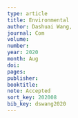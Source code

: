 ```yaml
---
type: article
title: Environmental
author: Dashuai Wang,
journal: Com
volume:
number:
year: 2020
month: Aug
doi:
pages:
publisher:
booktitle:
note: Accepted
sort_key: 202008
bib_key: dswang2020
---
```

